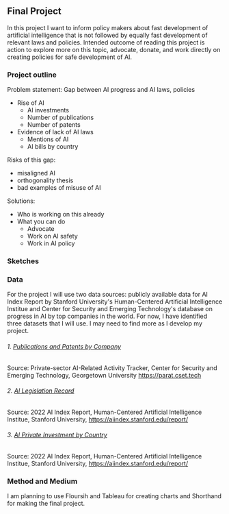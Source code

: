 ## Final Project

In this project I want to inform policy makers about fast development of artificial intelligence that is not followed by equally fast development of relevant laws and policies. Intended outcome of reading this project is action to explore more on this topic, advocate, donate, and work directly on creating policies for safe development of AI.

### Project outline

Problem statement: 
Gap between AI progress and AI laws, policies 
- Rise of AI 
  - AI investments 
  - Number of publications 
  - Number of patents
- Evidence of lack of AI laws
  - Mentions of AI 
  - AI bills by country

Risks of this gap: 
- misaligned AI 
- orthogonality thesis 
- bad examples of misuse of AI

Solutions:
- Who is working on this already
- What you can do
  - Advocate
  - Work on AI safety 
  - Work in AI policy 

### Sketches

<div class="flourish-embed flourish-chart" data-src="visualisation/11294553"><script src="https://public.flourish.studio/resources/embed.js"></script></div> 

<div class="flourish-embed flourish-chart" data-src="visualisation/11294652"><script src="https://public.flourish.studio/resources/embed.js"></script></div>

<div class="flourish-embed flourish-hierarchy" data-src="visualisation/11294737"><script src="https://public.flourish.studio/resources/embed.js"></script></div>

### Data

For the project I will use two data sources: publicly available data for AI Index Report by Stanford University's Human-Centered Artificial Intelligence Institue and Center for Security and Emerging Technology's database on progress in AI by top companies in the world. For now, I have identified three datasets that I will use. I may need to find more as I develop my project.  

###### 1. [Publications and Patents by Company](/c_pubs.csv)
Source: Private-sector AI-Related Activity Tracker, Center for Security and Emerging Technology, Georgetown University https://parat.cset.tech 

###### 2. [AI Legislation Record](https://docs.google.com/spreadsheets/d/1oZPYsTA83zZYapwDKvrs39A8CRoNv6YamNPJJZtOKzE/edit#gid=614387978) 
Source: 2022 AI Index Report, Human-Centered Artificial Intelligence Institue, Stanford University, https://aiindex.stanford.edu/report/

###### 3. [AI Private Investment by Country](https://docs.google.com/spreadsheets/d/1HsBaNYXv4QR8DlIDqkMJaUx4fBy2N4bVX_Isfp7jUp8/edit#gid=0) 
Source: 2022 AI Index Report, Human-Centered Artificial Intelligence Institue, Stanford University, https://aiindex.stanford.edu/report/

### Method and Medium

I am planning to use Floursih and Tableau for creating charts and Shorthand for making the final project. 
